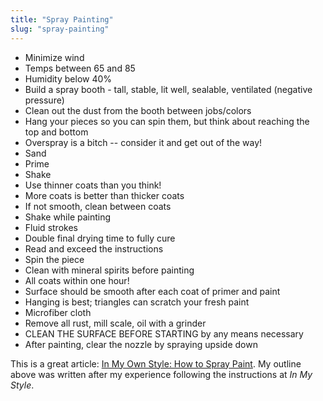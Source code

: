 ```yaml
---
title: "Spray Painting"
slug: "spray-painting"
---
```


* Minimize wind
* Temps between 65 and 85
* Humidity below 40%
* Build a spray booth - tall, stable, lit well, sealable, ventilated (negative pressure)
* Clean out the dust from the booth between jobs/colors
* Hang your pieces so you can spin them, but think about reaching the top and bottom
* Overspray is a bitch -- consider it and get out of the way!
* Sand
* Prime
* Shake
* Use thinner coats than you think!
* More coats is better than thicker coats
* If not smooth, clean between coats
* Shake while painting
* Fluid strokes
* Double final drying time to fully cure
* Read and exceed the instructions
* Spin the piece
* Clean with mineral spirits before painting
* All coats within one hour!
* Surface should be smooth after each coat of primer and paint
* Hanging is best; triangles can scratch your fresh paint
* Microfiber cloth
* Remove all rust, mill scale, oil with a grinder
* CLEAN THE SURFACE BEFORE STARTING by any means necessary
* After painting, clear the nozzle by spraying upside down


This is a great article: [In My Own Style: How to Spray Paint](https://inmyownstyle.com/spray-paint-faqs#:~:text=Powder%20residue%20after%20spray%20painting,the%20can%20too%20far%20away). My outline above was written after my experience following the instructions at *In My Style*.